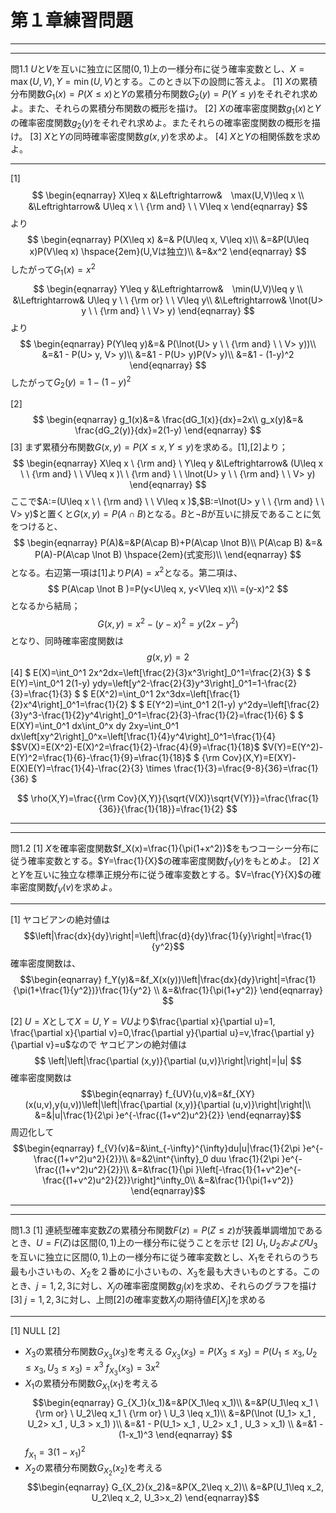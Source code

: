 <script>
MathJax = { 
    tex: {
    inlineMath: [            
    ['$', '$'],
    ['\\(', '\\)']
    ] }
};
</script>
<script id="MathJax-script" async src="https://cdn.jsdelivr.net/npm/mathjax@3/es5/tex-mml-chtml.js"></script>


# 第１章練習問題
---
----
問1.1
$U$と$V$を互いに独立に区間$(0,1)$上の一様分布に従う確率変数とし、$X=\max(U,V),Y=\min(U,V)$とする。このとき以下の設問に答えよ。
[1] $X$の累積分布関数$G_1(x)=P(X\leq x)$と$Y$の累積分布関数$G_2(y)=P(Y\leq y)$をそれぞれ求めよ。また、それらの累積分布関数の概形を描け。
[2] $X$の確率密度関数$g_1(x)$と$Y$の確率密度関数$g_2(y)$をそれぞれ求めよ。またそれらの確率密度関数の概形を描け。
[3] $X$と$Y$の同時確率密度関数$g(x,y)$を求めよ。
[4] $X$と$Y$の相関係数を求めよ。

----

[1]
$$
\begin{eqnarray}
X\leq x  &\Leftrightarrow&　\max(U,V)\leq x \\
         &\Leftrightarrow& U\leq x \ \ {\rm and} \ \ V\leq x
\end{eqnarray}
$$
より
$$
\begin{eqnarray}
P(X\leq x) &=& P(U\leq x, V\leq x)\\
           &=&P(U\leq x)P(V\leq x)  \hspace{2em}(U,Vは独立)\\
           &=&x^2
\end{eqnarray}
$$
したがって$G_1(x)=x^2$
$$
\begin{eqnarray}
Y\leq y  &\Leftrightarrow&　\min(U,V)\leq y \\
         &\Leftrightarrow& U\leq y \ \ {\rm or} \ \ V\leq y\\
         &\Leftrightarrow& \lnot(U> y \ \ {\rm and} \ \ V> y)
\end{eqnarray}
$$
より
$$
\begin{eqnarray}
P(Y\leq y)&=& P(\lnot(U> y \ \ {\rm and} \ \ V> y))\\
        &=&1 - P(U> y, V> y)\\
        &=&1 - P(U> y)P(V> y)\\
        &=&1 - (1-y)^2
\end{eqnarray}
$$
したがって$G_2(y)=1 - (1-y)^2$

[2]
$$
\begin{eqnarray}
g_1(x)&=& \frac{dG_1(x)}{dx}=2x\\
g_x(y)&=& \frac{dG_2(y)}{dx}=2(1-y)
\end{eqnarray}
$$
[3]
まず累積分布関数$G(x,y)=P(X≤x,Y≤y)$を求める。[1],[2]より；
$$
\begin{eqnarray}
X\leq x \ {\rm and} \  Y\leq y
 &\Leftrightarrow& (U\leq x \ \ {\rm and} \ \ V\leq x )\ \ {\rm and} \ \ \lnot(U> y \ \ {\rm and} \ \ V> y)
\end{eqnarray}
$$
ここで$A:=(U\leq x \ \ {\rm and} \ \ V\leq x )$,$B:=\lnot(U> y \ \ {\rm and} \ \ V> y)$と置くと$G(x,y)=P(A\cap B)$となる。$B$と$\lnot B$が互いに排反であることに気をつけると、
$$
\begin{eqnarray}
P(A)&=&P(A\cap B)+P(A\cap \lnot B)\\
P(A\cap B) &=& P(A)-P(A\cap \lnot B) \hspace{2em}(式変形)\\
\end{eqnarray}
$$
となる。右辺第一項は[1]より$P(A)=x^2$となる。第二項は、
$$
P(A\cap \lnot B )=P(y<U\leq x, y<V\leq x)\\
=(y-x)^2
$$
となるから結局；
$$
G(x,y)=x^2- (y-x)^2=y(2x-y^2)
$$
となり、同時確率密度関数は
$$g(x,y)=2$$
[4]
$
E(X)=\int_0^1 2x^2dx=\left[\frac{2}{3}x^3\right]_0^1=\frac{2}{3}
$
$
E(Y)=\int_0^1 2(1-y) ydy=\left[y^2-\frac{2}{3}y^3\right]_0^1=1-\frac{2}{3}=\frac{1}{3}
$
$
E(X^2)=\int_0^1 2x^3dx=\left[\frac{1}{2}x^4\right]_0^1=\frac{1}{2}
$
$
E(Y^2)=\int_0^1 2(1-y) y^2dy=\left[\frac{2}{3}y^3-\frac{1}{2}y^4\right]_0^1=\frac{2}{3}-\frac{1}{2}=\frac{1}{6}
$
$
E(XY)=\int_0^1 dx\int_0^x dy 2xy=\int_0^1 dx\left[xy^2\right]_0^x=\left[\frac{1}{4}y^4\right]_0^1=\frac{1}{4}
$$V(X)=E(X^2)-E(X)^2=\frac{1}{2}-\frac{4}{9}=\frac{1}{18}$
$V(Y)=E(Y^2)-E(Y)^2=\frac{1}{6}-\frac{1}{9}=\frac{1}{18}$
$
{\rm Cov}(X,Y)=E(XY)-E(X)E(Y)=\frac{1}{4}-\frac{2}{3} \times \frac{1}{3}=\frac{9-8}{36}=\frac{1}{36}
$

$$
\rho(X,Y)=\frac{{\rm Cov}(X,Y)}{\sqrt{V(X)}\sqrt{V(Y)}}=\frac{\frac{1}{36}}{\frac{1}{18}}=\frac{1}{2}
$$

---
---

問1.2
[1] $X$を確率密度関数$f_X(x)=\frac{1}{\pi(1+x^2)}$をもつコーシー分布に従う確率変数とする。$Y=\frac{1}{X}$の確率密度関数$f_Y(y)$をもとめよ。
[2] $X$と$Y$を互いに独立な標準正規分布に従う確率変数とする。$V=\frac{Y}{X}$の確率密度関数$f_V(v)$を求めよ。

---

[1]
ヤコビアンの絶対値は
$$\left|\frac{dx}{dy}\right|=\left|\frac{d}{dy}\frac{1}{y}\right|=\frac{1}{y^2}$$
確率密度関数は、
$$\begin{eqnarray}
f_Y(y)&=&f_X(x(y))\left|\frac{dx}{dy}\right|=\frac{1}{\pi(1+\frac{1}{y^2})}\frac{1}{y^2} \\
&=&\frac{1}{\pi(1+y^2)}
\end{eqnarray}
$$

[2]
$U=X$として$X=U, Y=VU$より$\frac{\partial x}{\partial u}=1, \frac{\partial x}{\partial v}=0,\frac{\partial y}{\partial u}=v,\frac{\partial y}{\partial v}=u$なので
ヤコビアンの絶対値は
$$
\left|\left|\frac{\partial (x,y)}{\partial (u,v)}\right|\right|=|u|
$$
確率密度関数は
$$\begin{eqnarray}
f_{UV}(u,v)&=&f_{XY}(x(u,v),y(u,v))\left|\left|\frac{\partial (x,y)}{\partial (u,v)}\right|\right|\\
&=&|u|\frac{1}{2\pi }e^{-\frac{(1+v^2)u^2}{2}}
\end{eqnarray}$$
周辺化して
$$\begin{eqnarray}
f_{V}(v)&=&\int_{-\infty}^{\infty}du|u|\frac{1}{2\pi }e^{-\frac{(1+v^2)u^2}{2}}\\
&=&2\int^{\infty}_0 duu \frac{1}{2\pi }e^{-\frac{(1+v^2)u^2}{2}}\\
&=&\frac{1}{\pi }\left[-\frac{1}{1+v^2}e^{-\frac{(1+v^2)u^2}{2}}\right]^\infty_0\\
&=&\frac{1}{\pi(1+v^2)}
\end{eqnarray}$$

---
---
問1.3
[1] 連続型確率変数$Z$の累積分布関数$F(z)=P(Z\leq z)$が狭義単調増加であるとき、$U=F(Z)$は区間$(0,1)$上の一様分布に従うことを示せ
[2] $U_1, U_2およびU_3$を互いに独立に区間$(0,1)$上の一様分布に従う確率変数とし、$X_1$をそれらのうち最も小さいもの、$X_2$を２番めに小さいもの、$X_3$を最も大きいものとする。このとき、$j=1,2,3$に対し、$X_j$の確率密度関数$g_{j}(x)$を求め、それらのグラフを描け
[3] $j=1,2,3$に対し、上問[2]の確率変数$X_j$の期待値$E[X_j]$を求める

---

[1] NULL
[2]
- $X_3$の累積分布関数$G_{X_3}(x_3)$を考える
$G_{X_3}(x_3)=P(X_3\leq x_3)=P(U_1\leq x_3,U_2\leq x_3,U_3 \leq x_3)=x^3$
$f_{X_3}(x_3)=3x^2$
- $X_1$の累積分布関数$G_{X_1}(x_1)$を考える
$$\begin{eqnarray}
G_{X_1}(x_1)&=&P(X_1\leq x_1)\\
&=&P(U_1\leq x_1 \ {\rm or} \ U_2\leq x_1 \ {\rm or} \ U_3 \leq x_1)\\
&=&P(\lnot (U_1> x_1 , U_2> x_1 , U_3 > x_1) )\\
&=&1 - P(U_1> x_1 , U_2> x_1 , U_3 > x_1) \\
&=&1 - (1-x_1)^3 
\end{eqnarray}
$$
$f_{X_{1}}=3(1-x_1)^2$
- $X_2$の累積分布関数$G_{X_2}(x_2)$を考える
$$\begin{eqnarray}
G_{X_2}(x_2)&=&P(X_2\leq x_2)\\
&=&P(U_1\leq x_2, U_2\leq x_2, U_3>x_2)
\end{eqnarray}$$
